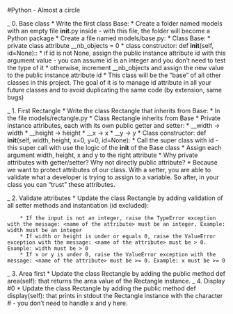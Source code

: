 #Python - Almost a circle

_ 0. Base class
    * Write the first class Base:
    * Create a folder named models with an empty file __init__.py inside - with this file, the folder will become a Python package
    * Create a file named models/base.py:
        * Class Base:
            * private class attribute __nb_objects = 0
            * class constructor: def __init__(self, id=None)::
                * if id is not None, assign the public instance attribute id with this argument value - you can assume id is an integer and you don’t need to test the type of it
                * otherwise, increment __nb_objects and assign the new value to the public instance attribute id
    * This class will be the “base” of all other classes in this project. The goal of it is to manage id attribute in all your future classes and to avoid duplicating the same code (by extension, same bugs)


_ 1. First Rectangle
    * Write the class Rectangle that inherits from Base:
        * In the file models/rectangle.py
        * Class Rectangle inherits from Base
        * Private instance attributes, each with its own public getter and setter:
            * __width -> width
            * __height -> height
            * __x -> x
            * __y -> y
        * Class constructor: def __init__(self, width, height, x=0, y=0, id=None):
            * Call the super class with id - this super call with use the logic of the __init__ of the Base class
            * Assign each argument width, height, x and y to the right attribute
    * Why private attributes with getter/setter? Why not directly public attribute?
    * Because we want to protect attributes of our class. With a setter, you are able to validate what a developer is trying to assign to a variable. So after, in your class you can “trust” these attributes.

_ 2. Validate attributes
    * Update the class Rectangle by adding validation of all setter methods and instantiation (id excluded):

        * If the input is not an integer, raise the TypeError exception with the message: <name of the attribute> must be an integer. Example: width must be an integer
        * If width or height is under or equals 0, raise the ValueError exception with the message: <name of the attribute> must be > 0. Example: width must be > 0
        * If x or y is under 0, raise the ValueError exception with the message: <name of the attribute> must be >= 0. Example: x must be >= 0

_ 3. Area first
    * Update the class Rectangle by adding the public method def area(self): that returns the area value of the Rectangle instance.
_ 4. Display #0
    * Update the class Rectangle by adding the public method def display(self): that prints in stdout the Rectangle instance with the character # - you don’t need to handle x and y here.